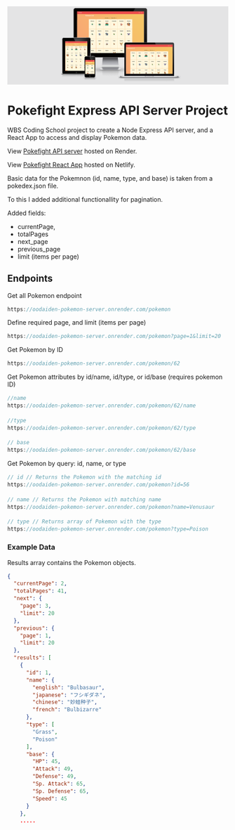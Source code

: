 ![](images/mockup.png)

# Pokefight Express API Server Project

WBS Coding School project to create a Node Express API server, and a React App to access and display Pokemon data.

View [Pokefight API server](https://oodaiden-pokemon-server.onrender.com/) hosted on Render.

View [Pokefight React App](https://tubular-syrniki-1dace7.netlify.app/) hosted on Netlify.


Basic data for the Pokemnon (id, name, type, and base) is taken from a pokedex.json file.

To this I added additional functionallity for pagination.

Added fields:
- currentPage,
- totalPages
- next_page
- previous_page
- limit (items per page)

## Endpoints
Get all Pokemon endpoint

```js
https://oodaiden-pokemon-server.onrender.com/pokemon
```

Define required page, and limit (items per page)
```js
https://oodaiden-pokemon-server.onrender.com/pokemon?page=1&limit=20
```

Get Pokemon by ID
```js
https://oodaiden-pokemon-server.onrender.com/pokemon/62
```

Get Pokemon attributes by id/name, id/type, or id/base (requires pokemon ID)
```js
//name
https://oodaiden-pokemon-server.onrender.com/pokemon/62/name

//type
https://oodaiden-pokemon-server.onrender.com/pokemon/62/type

// base
https://oodaiden-pokemon-server.onrender.com/pokemon/62/base

```

Get Pokemon by query: id, name, or type
```js
// id // Returns the Pokemon with the matching id
https://oodaiden-pokemon-server.onrender.com/pokemon?id=56

// name // Returns the Pokemon with matching name
https://oodaiden-pokemon-server.onrender.com/pokemon?name=Venusaur

// type // Returns array of Pokemon with the type
https://oodaiden-pokemon-server.onrender.com/pokemon?type=Poison
```

### Example Data
Results array contains the Pokemon objects.
```json
{
  "currentPage": 2,
  "totalPages": 41,
  "next": {
    "page": 3,
    "limit": 20
  },
  "previous": {
    "page": 1,
    "limit": 20
  },
  "results": [
    {
      "id": 1,
      "name": {
        "english": "Bulbasaur",
        "japanese": "フシギダネ",
        "chinese": "妙蛙种子",
        "french": "Bulbizarre"
      },
      "type": [
        "Grass",
        "Poison"
      ],
      "base": {
        "HP": 45,
        "Attack": 49,
        "Defense": 49,
        "Sp. Attack": 65,
        "Sp. Defense": 65,
        "Speed": 45
      }
    },
    .....
  ```
